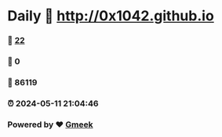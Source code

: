 # Daily :link: http://0x1042.github.io 
### :page_facing_up: [22](http://0x1042.github.io/tag.html) 
### :speech_balloon: 0 
### :hibiscus: 86119 
### :alarm_clock: 2024-05-11 21:04:46 
### Powered by :heart: [Gmeek](https://github.com/Meekdai/Gmeek)
